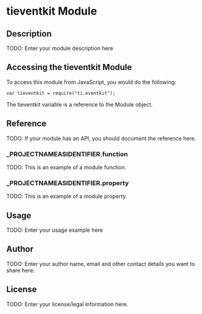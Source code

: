 # tieventkit Module

## Description

TODO: Enter your module description here

## Accessing the tieventkit Module

To access this module from JavaScript, you would do the following:

	var tieventkit = require("ti.eventkit");

The tieventkit variable is a reference to the Module object.	

## Reference

TODO: If your module has an API, you should document
the reference here.

### ___PROJECTNAMEASIDENTIFIER__.function

TODO: This is an example of a module function.

### ___PROJECTNAMEASIDENTIFIER__.property

TODO: This is an example of a module property.

## Usage

TODO: Enter your usage example here

## Author

TODO: Enter your author name, email and other contact
details you want to share here. 

## License

TODO: Enter your license/legal information here.
